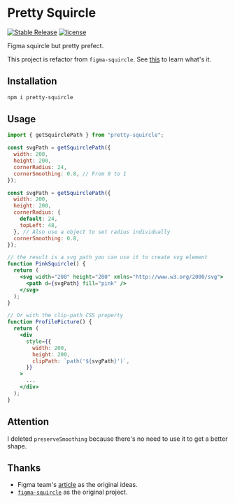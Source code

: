 # Pretty Squircle

[![Stable Release](https://img.shields.io/npm/v/pretty-squircle)](https://npm.im/pretty-squircle) [![license](https://badgen.now.sh/badge/license/MIT)](./LICENSE)

Figma squircle but pretty prefect.

This project is refactor from `figma-squircle`.
See [this](https://github.com/phamfoo/figma-squircle) to learn what's it.

## Installation

```sh
npm i pretty-squircle
```

## Usage

```jsx
import { getSquirclePath } from "pretty-squircle";

const svgPath = getSquirclePath({
  width: 200,
  height: 200,
  cornerRadius: 24,
  cornerSmoothing: 0.8, // From 0 to 1
});

const svgPath = getSquirclePath({
  width: 200,
  height: 200,
  cornerRadius: {
    default: 24,
    topLeft: 48,
  }, // Also use a object to set radius individually
  cornerSmoothing: 0.8,
});

// the result is a svg path you can use it to create svg element
function PinkSquircle() {
  return (
    <svg width="200" height="200" xmlns="http://www.w3.org/2000/svg">
      <path d={svgPath} fill="pink" />
    </svg>
  );
}

// Or with the clip-path CSS property
function ProfilePicture() {
  return (
    <div
      style={{
        width: 200,
        height: 200,
        clipPath: `path('${svgPath}')`,
      }}
    >
      ...
    </div>
  );
}
```

## Attention

I deleted `preserveSmoothing` because there's no need to use it to get a better shape.

## Thanks

- Figma team's [article](https://www.figma.com/blog/desperately-seeking-squircles/) as the original ideas.
- [`figma-squircle`](https://github.com/phamfoo/figma-squircle) as the original project.

